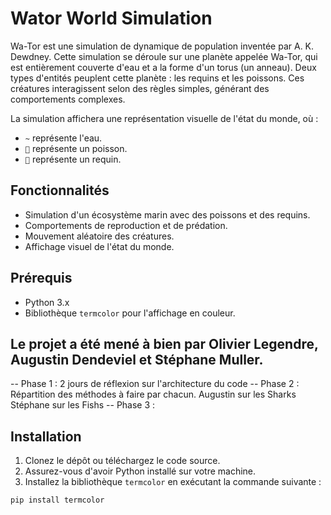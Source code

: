# Wator World Simulation

Wa-Tor est une simulation de dynamique de population inventée par A. K. Dewdney. Cette simulation se déroule sur une planète appelée Wa-Tor, qui est entièrement couverte d'eau et a la forme d'un torus (un anneau). Deux types d'entités peuplent cette planète : les requins et les poissons. Ces créatures interagissent selon des règles simples, générant des comportements complexes. 

La simulation affichera une représentation visuelle de l'état du monde, où :
- `~` représente l'eau.
- `🐠` représente un poisson.
- `🦈` représente un requin.

## Fonctionnalités

- Simulation d'un écosystème marin avec des poissons et des requins.
- Comportements de reproduction et de prédation.
- Mouvement aléatoire des créatures.
- Affichage visuel de l'état du monde.

## Prérequis

- Python 3.x
- Bibliothèque `termcolor` pour l'affichage en couleur.

## Le projet a été mené à bien par Olivier Legendre, Augustin Dendeviel et Stéphane Muller.
-- Phase 1 : 2 jours de réflexion sur l'architecture du code
-- Phase 2 : Répartition des méthodes à faire par chacun. 
             Augustin sur les Sharks
             Stéphane sur les Fishs
-- Phase 3 : 

## Installation

1. Clonez le dépôt ou téléchargez le code source.
2. Assurez-vous d'avoir Python installé sur votre machine.
3. Installez la bibliothèque `termcolor` en exécutant la commande suivante :

```bash
pip install termcolor


